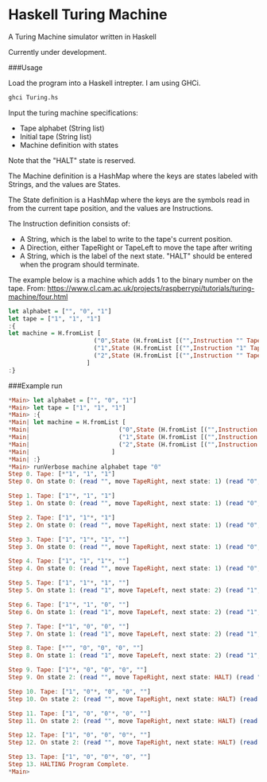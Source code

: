 # Haskell Turing Machine
A Turing Machine simulator written in Haskell

Currently under development.

###Usage

Load the program into a Haskell intrepter. I am using GHCi.

```sh
ghci Turing.hs
```

Input the turing machine specifications:
- Tape alphabet (String list)
- Initial tape (String list)
- Machine definition with states

Note that the "HALT" state is reserved.

The Machine definition is a HashMap where the keys are states labeled with Strings, and the values are States.

The State definition is a HashMap where the keys are the symbols read in from the current tape position, and the values are Instructions.

The Instruction definition consists of:
- A String, which is the label to write to the tape's current position.
- A Direction, either TapeRight or TapeLeft to move the tape after writing
- A String, which is the label of the next state. "HALT" should be entered when the program should terminate.


The example below is a machine which adds 1 to the binary number on the tape. From: https://www.cl.cam.ac.uk/projects/raspberrypi/tutorials/turing-machine/four.html

```haskell
let alphabet = ["", "0", "1"]
let tape = ["1", "1", "1"]
:{
let machine = H.fromList [
                        ("0",State (H.fromList [("",Instruction "" TapeRight "1"), ("0",Instruction "0" TapeLeft "0"), ("1",Instruction "1" TapeLeft "0")])),
                        ("1",State (H.fromList [("",Instruction "1" TapeLeft "2"), ("0",Instruction "1" TapeRight "2"), ("1",Instruction "0" TapeRight "1")])),
                        ("2",State (H.fromList [("",Instruction "" TapeRight "HALT"), ("0",Instruction "0" TapeLeft "2"), ("1",Instruction "1" TapeLeft "2")]))
                      ]
:}
```

###Example run

```haskell
*Main> let alphabet = ["", "0", "1"]
*Main> let tape = ["1", "1", "1"]
*Main> :{
*Main| let machine = H.fromList [
*Main|                         ("0",State (H.fromList [("",Instruction "" TapeRight "1"), ("0",Instruction "0" TapeLeft "0"), ("1",Instruction "1" TapeLeft "0")])),
*Main|                         ("1",State (H.fromList [("",Instruction "1" TapeLeft "2"), ("0",Instruction "1" TapeRight "2"), ("1",Instruction "0" TapeRight "1")])),
*Main|                         ("2",State (H.fromList [("",Instruction "" TapeRight "HALT"), ("0",Instruction "0" TapeLeft "2"), ("1",Instruction "1" TapeLeft "2")]))
*Main|                       ]
*Main| :}
*Main> runVerbose machine alphabet tape "0"
Step 0. Tape: [*"1", "1", "1"]
Step 0. On state 0: (read "", move TapeRight, next state: 1) (read "0", move TapeLeft, next state: 0) (read "1", move TapeLeft, next state: 0)

Step 1. Tape: ["1"*, "1", "1"]
Step 1. On state 0: (read "", move TapeRight, next state: 1) (read "0", move TapeLeft, next state: 0) (read "1", move TapeLeft, next state: 0)

Step 2. Tape: ["1", "1"*, "1"]
Step 2. On state 0: (read "", move TapeRight, next state: 1) (read "0", move TapeLeft, next state: 0) (read "1", move TapeLeft, next state: 0)

Step 3. Tape: ["1", "1"*, "1", ""]
Step 3. On state 0: (read "", move TapeRight, next state: 1) (read "0", move TapeLeft, next state: 0) (read "1", move TapeLeft, next state: 0)

Step 4. Tape: ["1", "1", "1"*, ""]
Step 4. On state 0: (read "", move TapeRight, next state: 1) (read "0", move TapeLeft, next state: 0) (read "1", move TapeLeft, next state: 0)

Step 5. Tape: ["1", "1"*, "1", ""]
Step 5. On state 1: (read "1", move TapeLeft, next state: 2) (read "1", move TapeRight, next state: 2) (read "0", move TapeRight, next state: 1)

Step 6. Tape: ["1"*, "1", "0", ""]
Step 6. On state 1: (read "1", move TapeLeft, next state: 2) (read "1", move TapeRight, next state: 2) (read "0", move TapeRight, next state: 1)

Step 7. Tape: [*"1", "0", "0", ""]
Step 7. On state 1: (read "1", move TapeLeft, next state: 2) (read "1", move TapeRight, next state: 2) (read "0", move TapeRight, next state: 1)

Step 8. Tape: [*"", "0", "0", "0", ""]
Step 8. On state 1: (read "1", move TapeLeft, next state: 2) (read "1", move TapeRight, next state: 2) (read "0", move TapeRight, next state: 1)

Step 9. Tape: ["1"*, "0", "0", "0", ""]
Step 9. On state 2: (read "", move TapeRight, next state: HALT) (read "0", move TapeLeft, next state: 2) (read "1", move TapeLeft, next state: 2)

Step 10. Tape: ["1", "0"*, "0", "0", ""]
Step 10. On state 2: (read "", move TapeRight, next state: HALT) (read "0", move TapeLeft, next state: 2) (read "1", move TapeLeft, next state: 2)

Step 11. Tape: ["1", "0", "0"*, "0", ""]
Step 11. On state 2: (read "", move TapeRight, next state: HALT) (read "0", move TapeLeft, next state: 2) (read "1", move TapeLeft, next state: 2)

Step 12. Tape: ["1", "0", "0", "0"*, ""]
Step 12. On state 2: (read "", move TapeRight, next state: HALT) (read "0", move TapeLeft, next state: 2) (read "1", move TapeLeft, next state: 2)

Step 13. Tape: ["1", "0", "0"*, "0", ""]
Step 13. HALTING Program Complete.
*Main>
```
